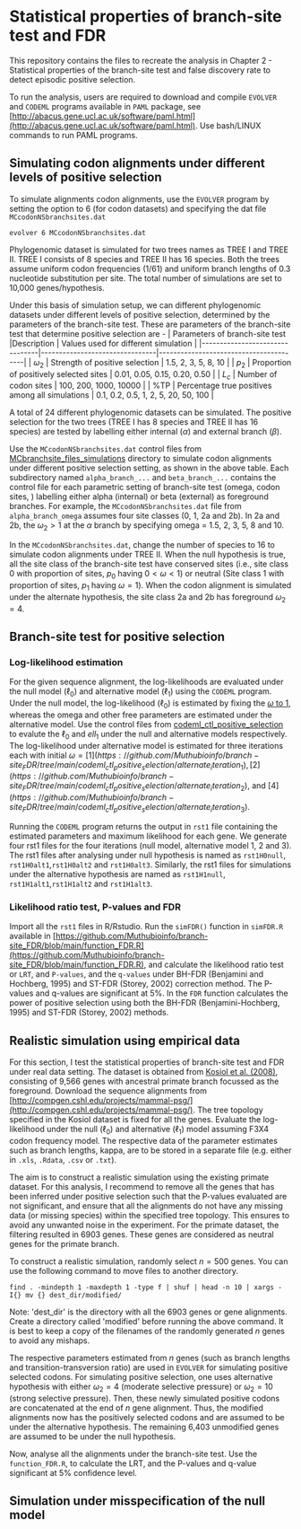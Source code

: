 # Statistical properties of branch-site test and FDR

This repository contains the files to recreate the analysis in Chapter 2 - Statistical properties of the branch-site test and false discovery rate to detect episodic positive selection.

To run the analysis, users are required to download and compile ```EVOLVER``` and ```CODEML``` programs available in ```PAML``` package, see [http://abacus.gene.ucl.ac.uk/software/paml.html](http://abacus.gene.ucl.ac.uk/software/paml.html). Use bash/LINUX commands to run PAML programs.

## Simulating codon alignments under different levels of positive selection
To simulate alignments codon alignments, use the ```EVOLVER``` program by setting the option to 6 (for codon datasets) and specifying the dat file ```MCcodonNSbranchsites.dat```

```
evolver 6 MCcodonNSbranchsites.dat
```

Phylogenomic dataset is simulated for two trees names as TREE I and TREE II. TREE I consists of 8 species and TREE II has 16 species. Both the trees assume uniform codon frequencies (1/61) and uniform branch lengths of 0.3 nucleotide substitution per site. The total number of simulations are set to 10,000 genes/hypothesis. 

Under this basis of simulation setup, we can different phylogenomic datasets under different levels of positive selection, determined by the parameters of the branch-site test.
These are parameters of the branch-site test that determine positive selection are -
| Parameters of branch-site test |Description                    | Values used for different simulation   |
|--------------------------------|--------------------------------|----------------------------------------|
|        $\omega{_2}$           | Strength of positive selection | 1.5, 2, 3, 5, 8, 10 |
| $p_{2}$                        | Proportion of positively selected sites | 0.01, 0.05, 0.15, 0.20, 0.50 |
| $L_{c}$                     | Number of codon sites | 100, 200, 1000, 10000 | 
| %TP                          | Percentage true positives among all simulations | 0.1, 0.2, 0.5, 1, 2, 5, 20, 50, 100 |


A total of 24 different phylogenomic datasets can be simulated.  The positive selection for the two trees (TREE I has 8 species and TREE II has 16 species) are tested by labelling either internal ($\alpha$) and external branch ($\beta$).

Use the ```MCcodonNSbranchsites.dat``` control files from [MCbranchsite_files_simulations](https://github.com/Muthubioinfo/branch-site_FDR/tree/main/MCbranchsite_files_simulations) directory to simulate codon alignments under different positive selection setting, as shown in the above table. Each subdirectory named ```alpha_branch_...``` and ```beta_branch_...``` contains the control file for each parametric setting of branch-site test (omega, codon sites, ) labelling either alpha (internal) or beta (external) as foreground branches. For example, the ```MCcodonNSbranchsites.dat``` file from ```alpha_branch_omega``` assumes four site classes (0, 1, 2a and 2b). In 2a and 2b, the $\omega{_2} > 1$ at the $\alpha$ branch by specifying omega = 1.5, 2, 3, 5, 8 and 10. 

In the ```MCcodonNSbranchsites.dat```, change the number of species to 16 to simulate codon alignments under TREE II. When the null hypothesis is true, all the site class of the branch-site test have conserved sites (i.e., site class 0 with proportion of sites, $p_{0}$ having $0 < \omega < 1$) or neutral (Site class 1 with proportion of sites, $p_{1}$ having $\omega = 1$). When the codon alignment is simulated under the alternate hypothesis, the site class 2a and 2b has foreground $\omega_{2} = 4$. 


## Branch-site test for positive selection

### Log-likelihood estimation
For the given sequence alignment, the log-likelihoods are evaluated under the null model ($\ell_{0}$) and alternative model ($\ell_{1}$) using the ```CODEML``` program. Under the null model, the log-likelihood ($\ell_{0}$) is estimated by fixing the [$\omega$ to 1](https://github.com/Muthubioinfo/branch-site_FDR/tree/main/codeml_ctl_positive_selection/null_model), whereas the omega and other free parameters are estimated under the alternative model. Use the control files from [codeml_ctl_positive_selection](https://github.com/Muthubioinfo/branch-site_FDR/tree/main/codeml_ctl_positive_selection) to evalute the $\ell_{0}$ and $ell_{1}$ under the null and alternative models respectively. The log-likelihood under alternative model is estimated for three iterations each with initial $\omega = [1](https://github.com/Muthubioinfo/branch-site_FDR/tree/main/codeml_ctl_positive_selection/alternate_iteration_1), [2](https://github.com/Muthubioinfo/branch-site_FDR/tree/main/codeml_ctl_positive_selection/alternate_iteration_2),$ and $[4](https://github.com/Muthubioinfo/branch-site_FDR/tree/main/codeml_ctl_positive_selection/alternate_iteration_3)$. 

Running the ```CODEML```  program returns the output in ```rst1``` file containing the estimated parameters and maximum likelihood for each gene. We generate four rst1 files for the four iterations (null model, alternative model 1, 2 and 3). The rst1 files after analysing under null hypothesis is named as ```rst1H0null```, ```rst1H0alt1```,```rst1H0alt2``` and ```rst1H0alt3```. Similarly, the rst1 files for simulations under the alternative hypothesis are named as ```rst1H1null```, ```rst1H1alt1```,```rst1H1alt2``` and ```rst1H1alt3```. 


### Likelihood ratio test, P-values and FDR
Import all the ```rst1``` files in R/Rstudio. Run the ```simFDR()``` function in ```simFDR.R``` available in [https://github.com/Muthubioinfo/branch-site_FDR/blob/main/function_FDR.R](https://github.com/Muthubioinfo/branch-site_FDR/blob/main/function_FDR.R), and calculate the likelihood ratio test or ```LRT```, and ```P-values```, and the ```q-values``` under BH-FDR (Benjamini and Hochberg, 1995) and ST-FDR (Storey, 2002) correction method. The P-values and q-values are significant at 5%. In the ```FDR``` function calculates the power of positive selection using both the BH-FDR (Benjamini-Hochberg, 1995) and ST-FDR (Storey, 2002) methods. 


## Realistic simulation using empirical data
For this section, I test the statistical properties of branch-site test and FDR under real data setting. The dataset is obtained from [Kosiol et al. (2008)](https://journals.plos.org/plosgenetics/article?id=10.1371/journal.pgen.1000144), consisting of 9,566 genes with ancestral primate branch focussed as the foreground. Download the sequence alignments from [http://compgen.cshl.edu/projects/mammal-psg/](http://compgen.cshl.edu/projects/mammal-psg/).
The tree topology specified in the Kosiol dataset is fixed for all the genes. Evaluate the log-likelihood under the null ($\ell_{0}$) and alternative ($\ell_{1}$) model assuming F3X4 codon frequency model. The respective data of the parameter estimates such as branch lengths, kappa, are to be stored in a separate file (e.g. either in ```.xls```, ```.Rdata```, ```.csv``` or ```.txt```). 

The aim is to construct a realistic simulation using the existing primate dataset. For this analysis, I recommend to remove all the genes that has been inferred under positive selection such that the P-values evaluated are not significant, and ensure that all the alignments do not have any missing data (or missing species) within the specified tree topology. This ensures to avoid any unwanted noise in the experiment. 
For the primate dataset, the filtering resulted in 6903 genes. These genes are considered as neutral genes for the primate branch.

To construct a realistic simulation, randomly select $n = 500$ genes. You can use the following command to move files to another directory.

```
find . -mindepth 1 -maxdepth 1 -type f | shuf | head -n 10 | xargs -I{} mv {} dest_dir/modified/
```

Note: 'dest_dir' is the directory with all the 6903 genes or gene alignments. Create a directory called 'modified' before running the above command. It is best to keep a copy of the filenames of the randomly generated $n$ genes to avoid any mishaps. 

The respective parameters estimated from $n$ genes (such as branch lengths and transition-transversion ratio) are used in ```EVOLVER``` for simulating positive selected codons. For simulating positive selection, one uses alternative hypothesis with either $\omega_2 = 4$ (moderate selective pressure) or $\omega_2 = 10$ (strong selective pressure). Then, these newly simulated positive codons are concatenated at the end of $n$ gene alignment. Thus, the modified alignments now has the positively selected codons and are assumed to be under the alternative hypothesis. The remaining 6,403 unmodified genes are assumed to be under the null hypothesis.

Now, analyse all the alignments under the branch-site test. Use the ```function_FDR.R```, to calculate the LRT, and the P-values and q-value significant at 5% confidence level. 

## Simulation under misspecification of the null model






